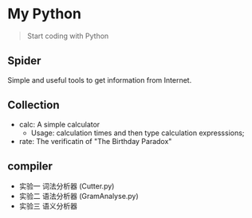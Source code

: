 # My Python
> Start coding with Python

## Spider
Simple and useful tools to get information from Internet.

## Collection
+ calc: A simple calculator
	+ Usage: calculation times <Enter> and then type calculation expresssions;
+ rate: The verificatin of "The Birthday Paradox"
		

## compiler
+ 实验一 词法分析器 (Cutter.py)
+ 实验二 语法分析器 (GramAnalyse.py)
+ 实验三 语义分析器
